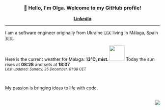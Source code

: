 <h3 align="center">👋 Hello, I'm Olga. Welcome to my GitHub profile! </h3>
<p align="center">
  <strong><a href="https://www.linkedin.com/in/olga-f/">LinkedIn</a></strong>
</p>

---

I am a software engineer originally from Ukraine 🇺🇦 living in Málaga, Spain 🇪🇸.


Here is the current weather for Málaga:
<b> 13°C, 
 mist.
</b> <img width="50" src=https:&#x2F;&#x2F;openweathermap.org&#x2F;img&#x2F;wn&#x2F;50n.png></img> Today the sun rises at
 <b>08:28</b> 
and sets at <b>18:07</b>
<br/>
<small><i>Last updated: Sunday, 25 December, 01:38 CET </i></small>
<br/>

<br/>
<p> My passion is bringing ideas to life with code. </p>
<br/>



<div align="right">
<img src="https://komarev.com/ghpvc/?username=olga-f&color=38A3A5">
</div>

